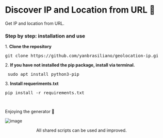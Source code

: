 # Discover IP and Location from URL 🍃
<div> <p>Get IP and location from URL.</p>

<h3>Step by step: installation and use</h3>
<p>1. <strong>Clone the repository</strong><br>
 <pre>git clone https://github.com/yanbrasiliano/geolocation-ip.git </pre></p>
<p>2. <strong>If you have not installed the pip package, install via terminal.</strong><br>
<pre> sudo apt install python3-pip </pre></p>
<p>3. <strong>Install requeriments.txt</strong> <br>
<pre>pip install -r requirements.txt</pre></p></p>
<br>
<p>Enjoying the generator 🏁</p>

![image](https://user-images.githubusercontent.com/72168914/111485832-bb37ee80-8715-11eb-9cdd-2cf0715234d1.png)


<div align="center">
<footer>All shared scripts can be used and improved.</footer>
</div>
</div>
